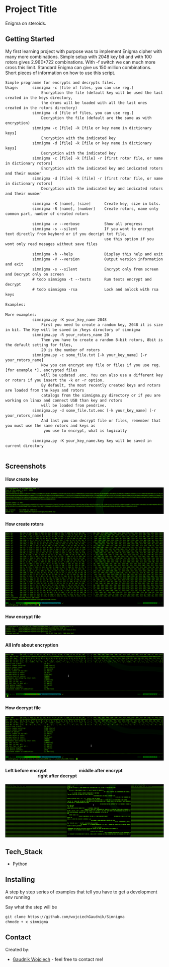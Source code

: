 # Project Title

Enigma on steroids.

## Getting Started
My first learning project with purpose was to implement Enigma cipher with many more combinations. Simple setup with 2048 key bit and with 100 rotors gives 2.96E+722 combinations. With -f switch we can much more cross this limit. Standard Enigma can give us 150 million combinations. 
Short pieces of information on how to use this script. 


```
Simple programme for encrypts and decrypts files.
Usage:      simnigma -c [file of files, you can use reg.]  
                Encryption the file (default key will be used the last created in the keys directory,
                the drums will be loaded with all the last ones created in the rotors directory)  
            simnigma -d [file of files, you can use reg.]
                Decryption the file (default are the same as with encryption)
            simnigma -c [file] -k [file or key name in dictionary keys]  
                Encryption with the indicated key
            simnigma -d [file] -k [file or key name in dictionary keys]  
                Decryption with the indicated key
            simnigma -c [file] -k [file] -r [first rotor file, or name in dictionary rotors]
                Encryption with the indicated key and indicated rotors and their number
            simnigma -d [file] -k [file] -r [first rotor file, or name in dictionary rotors]
                Decryption with the indicated key and indicated rotors and their number
            
            simnigma -K [name], [size]      Create key, size in bits. 
            simnigma -R [name], [number]    Create rotors, name only common part, number of created rotors
            
            simnigma -v --verbose           Show all progress
            simnigma -s --silent            If you wont to encrypt text directly from keybord or if you decript txt file, 
                                            use this option if you wont only read mesages without save files
            
            simnigma -h --help              Display this help and exit
            simnigma -V --version           Output version information and exit
            simnigma -s --silent            Encrypt only from screen and Decrypt only on screen
            # todo simnigma -t --tests      Run tests encrypt and decrypt
            # todo simnigma -rsa            Lock and anlock with rsa keys
            
Examples:   
			
More examples:
            simnigma.py -K your_key_name 2048 
                First you need to create a random key, 2048 it is size in bit. The Key will be saved in /keys diroctory of simnigma 
            simnigma.py -R your_rotors_name 20 
                Then you have to create a random 8-bit rotors, 8bit is the default setting for files, 
                20 is the number of rotors 
            simnigma.py -c some_file.txt [-k your_key_name] [-r your_rotors_name] 
                Now you can encrypt any file or files if you use reg. [for example *], encrypted files
                will be updated .enc. You can also use a different key or rotors if you insert the -k or -r option.
                By default, the most recently created keys and rotors are loaded from the keys and rotors 
                catalogs from the simnigma.py directory or if you are working on linux and connect USB than key and rotors
                will be loaded from pendrive.
            simnigma.py -d some_file.txt.enc [-k your_key_name] [-r your_rotors_name] 
                And last you can decrypt file or files, remember that you must use the same rotors and keys as
                 you use to encrypt, what is logically

            simnigma.py -K your_key_name.key key will be saved in current directory 


```

## Screenshots
#### How create key
![Example screenshot](./screenshots/key.png)
#### How create rotors 
![Example screenshot](./screenshots/rotors.png)
#### How encrypt file 
![Example screenshot](./screenshots/eprogress.png)
#### All info about encryption 
![Example screenshot](./screenshots/encrypted.png)
#### How decrypt file 
![Example screenshot](./screenshots/decrypted.png)
#### Left before encrypt &nbsp;&nbsp;&nbsp;&nbsp;&nbsp;&nbsp;&nbsp;&nbsp;&nbsp;&nbsp;&nbsp;&nbsp;&nbsp;&nbsp;&nbsp;&nbsp;&nbsp;&nbsp;&nbsp;&nbsp;&nbsp;&nbsp;&nbsp;&nbsp;&nbsp;&nbsp;&nbsp;&nbsp;&nbsp;  middle after encrypt &nbsp;&nbsp;&nbsp;&nbsp;&nbsp;&nbsp;&nbsp;&nbsp;&nbsp;&nbsp;&nbsp;&nbsp;&nbsp;&nbsp;&nbsp;&nbsp;&nbsp;&nbsp;&nbsp;&nbsp;&nbsp;&nbsp;&nbsp;&nbsp;&nbsp;&nbsp;&nbsp;&nbsp;&nbsp;&nbsp;&nbsp;right after decrypt 
![Example screenshot](./screenshots/all.png)

## Tech_Stack 
* Python 

## Installing

A step by step series of examples that tell you have to get a development env running

Say what the step will be

```
git clone https://github.com/wojciechGaudnik/Simnigma
chmode + x simnigma

```

## Contact
Created by:
* [Gaudnik Wojciech](mailto:gaudnik.wojciech@gmail.com) - feel free to contact me! 
